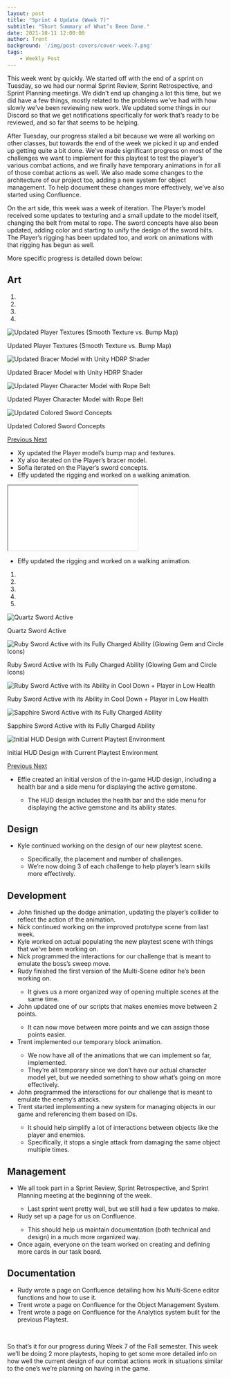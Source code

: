 ```yaml
---
layout: post
title: "Sprint 4 Update (Week 7)"
subtitle: "Short Summary of What’s Been Done."
date: 2021-10-11 12:00:00
author: Trent
background: '/img/post-covers/cover-week-7.png'
tags: 
    - Weekly Post
---
```


This week went by quickly. We started off with the end of a sprint on Tuesday, so we had our normal Sprint Review, Sprint Retrospective, and Sprint Planning meetings. We didn’t end up changing a lot this time, but we did have a few things, mostly related to the problems we’ve had with how slowly we’ve been reviewing new work. We updated some things in our Discord so that we get notifications specifically for work that’s ready to be reviewed, and so far that seems to be helping.

After Tuesday, our progress stalled a bit because we were all working on other classes, but towards the end of the week we picked it up and ended up getting quite a bit done. We’ve made significant progress on most of the challenges we want to implement for this playtest to test the player’s various combat actions, and we finally have temporary animations in for all of those combat actions as well. We also made some changes to the architecture of our project too, adding a new system for object management. To help document these changes more effectively, we’ve also started using
<span class="text-info" data-toggle="tooltip"
            title="A web-based corporate wiki (collaboration software) developed by Australian software company Atlassian.">Confluence</span>.

On the art side, this week was a week of iteration. The Player’s model received some updates to texturing and a small update to the model itself, changing the belt from metal to rope. The sword concepts have also been updated, adding color and starting to unify the design of the sword hilts. The Player’s rigging has been updated too, and work on animations with that rigging has begun as well.  

More specific progress is detailed down below:

## Art

<div class="row my-5">
    <div id="carouselExampleIndicators" class="carousel slide shadow rounded" data-ride="carousel">
        <ol class="carousel-indicators">
            <li data-target="#carouselExampleIndicators" data-slide-to="0" class="active"></li>
            <li data-target="#carouselExampleIndicators" data-slide-to="1"></li>
            <li data-target="#carouselExampleIndicators" data-slide-to="2"></li>
            <li data-target="#carouselExampleIndicators" data-slide-to="3"></li>
        </ol>
        <div class="carousel-inner">
            <div class="carousel-item active">
                <img class="d-block mx-auto" src="/img/posts/week7-fall/8_UpdatedPlayerTexturesBumpSmooth.png"
                    alt="Updated Player Textures (Smooth Texture vs. Bump Map)">
                <div class="carousel-caption d-none d-md-block">
                    <p>Updated Player Textures (Smooth Texture vs. Bump Map)</p>
                </div>
            </div>
            <div class="carousel-item">
                <img class="d-block mx-auto" src="/img/posts/week7-fall/8_UpdatedBracerWithUnityShader.png"
                    alt="Updated Bracer Model with Unity HDRP Shader">
                <div class="carousel-caption d-none d-md-block">
                    <p>Updated Bracer Model with Unity HDRP Shader</p>
                </div>
            </div>
            <div class="carousel-item">
                <img class="d-block mx-auto" src="/img/posts/week7-fall/8_CharacterWithRopeBelt.png"
                    alt="Updated Player Character Model with Rope Belt">
                <div class="carousel-caption d-none d-md-block">
                    <p>Updated Player Character Model with Rope Belt</p>
                </div>
            </div>
            <div class="carousel-item">
                <img class="d-block mx-auto" src="/img/posts/week7-fall/8_UpdatedSwordConcepts.png" alt="Updated Colored Sword Concepts">
                <div class="carousel-caption d-none d-md-block">
                    <p>Updated Colored Sword Concepts</p>
                </div>
            </div>
        </div>
        <a class="carousel-control-prev" href="#carouselExampleIndicators" role="button" data-slide="prev">
            <span class="carousel-control-prev-icon" aria-hidden="true"></span>
            <span class="sr-only">Previous</span>
        </a>
        <a class="carousel-control-next" href="#carouselExampleIndicators" role="button" data-slide="next">
            <span class="carousel-control-next-icon" aria-hidden="true"></span>
            <span class="sr-only">Next</span>
        </a>
    </div>
</div>

<ul class="section-body mt-4">
    <li>Xy updated the Player model’s bump map and textures.</li>
    <li>Xy also iterated on the Player’s bracer model.</li>
    <li>Sofia iterated on the Player’s sword concepts.</li>
    <li>Effy updated the rigging and worked on a walking animation.</li>
</ul>

<!-- 16:9 aspect ratio -->
<div class="embed-responsive embed-responsive-16by9">
  <iframe class="embed-responsive-item" src="/media/walkingnew.mp4" allowfullscreen></iframe>
</div>

<ul class="section-body mt-4">
    <li>Effy updated the rigging and worked on a walking animation.</li>
</ul>

<div class="row my-5">
    <div id="carouselExampleIndicators1" class="carousel slide shadow rounded" data-ride="carousel">
        <ol class="carousel-indicators">
            <li data-target="#carouselExampleIndicators1" data-slide-to="0" class="active"></li>
            <li data-target="#carouselExampleIndicators1" data-slide-to="1"></li>
            <li data-target="#carouselExampleIndicators1" data-slide-to="2"></li>
            <li data-target="#carouselExampleIndicators1" data-slide-to="3"></li>
            <li data-target="#carouselExampleIndicators1" data-slide-to="4"></li>
        </ol>
        <div class="carousel-inner">
            <div class="carousel-item active">
                <img class="d-block mx-auto" src="/img/posts/week7-fall/8_QuartzActive.png"
                    alt="Quartz Sword Active">
                <div class="carousel-caption d-none d-md-block">
                    <p>Quartz Sword Active</p>
                </div>
            </div>
            <div class="carousel-item">
                <img class="d-block mx-auto" src="/img/posts/week7-fall/8_RubyActiveWithChargedAbility.png"
                    alt="Ruby Sword Active with its Fully Charged Ability (Glowing Gem and Circle Icons)">
                <div class="carousel-caption d-none d-md-block">
                    <p>Ruby Sword Active with its Fully Charged Ability (Glowing Gem and Circle Icons)</p>
                </div>
            </div>
            <div class="carousel-item">
                <img class="d-block mx-auto" src="/img/posts/week7-fall/8_RubyActiveWithCoolDown.png"
                    alt="Ruby Sword Active with its Ability in Cool Down + Player in Low Health">
                <div class="carousel-caption d-none d-md-block">
                    <p>Ruby Sword Active with its Ability in Cool Down + Player in Low Health</p>
                </div>
            </div>
            <div class="carousel-item">
                <img class="d-block mx-auto" src="/img/posts/week7-fall/8_SapphireActive.png" alt="Sapphire Sword Active with its Fully Charged Ability">
                <div class="carousel-caption d-none d-md-block">
                    <p>Sapphire Sword Active with its Fully Charged Ability</p>
                </div>
            </div>
            <div class="carousel-item">
                <img class="d-block mx-auto" src="/img/posts/week7-fall/8_HUDWithEnvironment.png" alt="Initial HUD Design with Current Playtest Environment">
                <div class="carousel-caption d-none d-md-block">
                    <p>Initial HUD Design with Current Playtest Environment</p>
                </div>
            </div>
        </div>
        <a class="carousel-control-prev" href="#carouselExampleIndicators1" role="button" data-slide="prev">
            <span class="carousel-control-prev-icon" aria-hidden="true"></span>
            <span class="sr-only">Previous</span>
        </a>
        <a class="carousel-control-next" href="#carouselExampleIndicators1" role="button" data-slide="next">
            <span class="carousel-control-next-icon" aria-hidden="true"></span>
            <span class="sr-only">Next</span>
        </a>
    </div>
</div>

<ul class="section-body mt-4">
    <li>Effie created an initial version of the in-game HUD design, including a health bar and a side menu for displaying the active gemstone.</li>
    <ul class="mt-2">
        <li>The HUD design includes the health bar and the side menu for displaying the active gemstone and its ability states.</li>
    </ul>
</ul>

## Design

<ul class="section-body mt-4">
    <li>Kyle continued working on the design of our new playtest scene.</li>
    <ul class="mt-2">
        <li>Specifically, the placement and number of challenges.</li>
        <li>We’re now doing 3 of each challenge to help player’s learn skills more effectively.</li>
    </ul>
</ul>

## Development

<ul class="section-body mt-4">
    <li>John finished up the dodge animation, updating the player’s collider to reflect the action of the animation.</li>
    <li>Nick continued working on the improved prototype scene from last week.</li>
    <li>Kyle worked on actual populating the new playtest scene with things that we’ve been working on.</li>
    <li>Nick programmed the interactions for our challenge that is meant to emulate the boss’s sweep move.</li>
    <li>Rudy finished the first version of the Multi-Scene editor he’s been working on.</li>
    <ul class="mt-2">
        <li>It gives us a more organized way of opening multiple scenes at the same time.</li>
    </ul>
    <li>John updated one of our scripts that makes enemies move between 2 points.</li>
    <ul class="mt-2">
        <li>It can now move between more points and we can assign those points easier.</li>
    </ul>
    <li>Trent implemented our temporary block animation.</li>
    <ul class="mt-2">
        <li>We now have all of the animations that we can implement so far, implemented.</li>
        <li>They’re all temporary since we don’t have our actual character model yet, but we needed something to show what’s going on more effectively.</li>
    </ul>
    <li>John programmed the interactions for our challenge that is meant to emulate the enemy’s attacks.</li>
    <li>Trent started implementing a new system for managing objects in our game and referencing them based on IDs.</li>
    <ul class="mt-2">
        <li>It should help simplify a lot of interactions between objects like the player and enemies.</li>
        <li>Specifically, it stops a single attack from damaging the same object multiple times.</li>
    </ul>
</ul>

## Management

<ul class="section-body mt-4">
    <li>We all took part in a Sprint Review, Sprint Retrospective, and Sprint Planning meeting at the beginning of the week.</li>
    <ul class="mt-2">
        <li>Last sprint went pretty well, but we still had a few updates to make.</li>
    </ul>
    <li>Rudy set up a page for us on Confluence.</li>
    <ul class="mt-2">
        <li>This should help us maintain documentation (both technical and design) in a much more organized way.</li>
    </ul>
    <li>Once again, everyone on the team worked on creating and defining more cards in our task board.</li>
</ul>

## Documentation

<ul class="section-body mt-4">
    <li>Rudy wrote a page on Confluence detailing how his Multi-Scene editor functions and how to use it.</li>
    <li>Trent wrote a page on Confluence for the Object Management System.</li>
    <li>Trent wrote a page on Confluence for the Analytics system built for the previous Playtest.</li>
</ul>

<br>

So that’s it for our progress during Week 7 of the Fall semester. This week we’ll be doing 2 more playtests, hoping to get some more detailed info on how well the current design of our combat actions work in situations similar to the one’s we’re planning on having in the game.

<br>